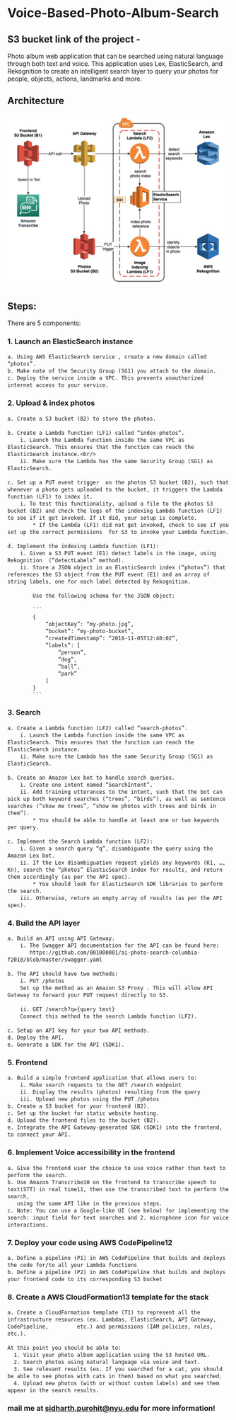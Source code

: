 # Voice-Based-Photo-Album-Search

## S3 bucket link of the project -
Photo album web application that can be searched using natural language through both text and voice.
This application uses Lex, ElasticSearch, and Rekognition to create an intelligent search layer to query your photos for people, objects, actions, landmarks and more.


## Architecture

![diagram](Images/ArchitectureDiagram-Voice_Based.png)

## Steps:
There are 5 components:

### 1. Launch an ElasticSearch instance 

	a. Using AWS ElasticSearch service , create a new domain called “photos”.
	b. Make note of the Security Group (SG1) you attach to the domain.
	c. Deploy the service inside a VPC. This prevents unauthorized internet access to your service.

### 2. Upload & index photos

	a. Create a S3 bucket (B2) to store the photos.

	b. Create a Lambda function (LF1) called “index-photos”.
		i. Launch the Lambda function inside the same VPC as ElasticSearch. This ensures that the function can reach the ElasticSearch instance.<br/>
		ii. Make sure the Lambda has the same Security Group (SG1) as ElasticSearch.

	c. Set up a PUT event trigger  on the photos S3 bucket (B2), such that whenever a photo gets uploaded to the bucket, it triggers the Lambda function (LF1) to index it.
		i. To test this functionality, upload a file to the photos S3 bucket (B2) and check the logs of the indexing Lambda function (LF1) to see if it got invoked. If it did, your setup is complete.
			* If the Lambda (LF1) did not get invoked, check to see if you set up the correct permissions  for S3 to invoke your Lambda function.

	d. Implement the indexing Lambda function (LF1):
		i. Given a S3 PUT event (E1) detect labels in the image, using Rekognition  (“detectLabels” method).
		ii. Store a JSON object in an ElasticSearch index (“photos”) that references the S3 object from the PUT event (E1) and an array of string labels, one for each label detected by Rekognition.

			Use the following schema for the JSON object:

			```
			{
				“objectKey”: “my-photo.jpg”,
				“bucket”: “my-photo-bucket”,
				“createdTimestamp”: “2018-11-05T12:40:02”,
				“labels”: [
					“person”,
					“dog”,
					“ball”,
					“park”
				]
			}
			```

### 3.	Search

	a. Create a Lambda function (LF2) called “search-photos”.
		i. Launch the Lambda function inside the same VPC as ElasticSearch. This ensures that the function can reach the ElasticSearch instance.
		ii. Make sure the Lambda has the same Security Group (SG1) as ElasticSearch.

	b. Create an Amazon Lex bot to handle search queries.
		i. Create one intent named “SearchIntent”.
		ii. Add training utterances to the intent, such that the bot can pick up both keyword searches (“trees”, “birds”), as well as sentence searches (“show me trees”, “show me photos with trees and birds in them”).
			* You should be able to handle at least one or two keywords per query.

	c. Implement the Search Lambda function (LF2):
		i. Given a search query “q”, disambiguate the query using the Amazon Lex bot.
		ii. If the Lex disambiguation request yields any keywords (K1, …, Kn), search the “photos” ElasticSearch index for results, and return them accordingly (as per the API spec).
			* You should look for ElasticSearch SDK libraries to perform the search.
		iii. Otherwise, return an empty array of results (as per the API spec).
		
### 4.	Build the API layer

	a. Build an API using API Gateway.
		i. The Swagger API documentation for the API can be found here:
		   https://github.com/001000001/ai-photo-search-columbia-f2018/blob/master/swagger.yaml

	b. The API should have two methods:
		i. PUT /photos
		Set up the method as an Amazon S3 Proxy . This will allow API Gateway to forward your PUT request directly to S3.

		ii. GET /search?q={query text}
		Connect this method to the search Lambda function (LF2).

	c. Setup an API key for your two API methods.
	d. Deploy the API.
	e. Generate a SDK for the API (SDK1).

### 5.	Frontend

	a. Build a simple frontend application that allows users to:
		i. Make search requests to the GET /search endpoint
		ii. Display the results (photos) resulting from the query
		iii. Upload new photos using the PUT /photos
	b. Create a S3 bucket for your frontend (B2).
	c. Set up the bucket for static website hosting.
	d. Upload the frontend files to the bucket (B2).
	e. Integrate the API Gateway-generated SDK (SDK1) into the frontend, to connect your API.



### 6. Implement Voice accessibility in the frontend
	a. Give the frontend user the choice to use voice rather than text to perform the search.
	b. Use Amazon Transcribe10 on the frontend to transcribe speech to text(STT) in real time11, then use the transcribed text to perform the search,
	   using the same API like in the previous steps.
	c. Note: You can use a Google-like UI (see below) for implementing the search: input field for text searches and 2. microphone icon for voice 		   interactions.
### 7. Deploy your code using AWS CodePipeline12
	a. Define a pipeline (P1) in AWS CodePipeline that builds and deploys the code for/to all your Lambda functions
	b. Define a pipeline (P2) in AWS CodePipeline that builds and deploys your frontend code to its corresponding S3 bucket

### 8. Create a AWS CloudFormation13 template for the stack
	a. Create a CloudFormation template (T1) to represent all the infrastructure resources (ex. Lambdas, ElasticSearch, API Gateway, CodePipeline, 		   etc.) and permissions (IAM policies, roles, etc.).
	
	At this point you should be able to:
	  1. Visit your photo album application using the S3 hosted URL.
	  2. Search photos using natural language via voice and text.
	  3. See relevant results (ex. If you searched for a cat, you should be able to see photos with cats in them) based on what you searched.
	  4. Upload new photos (with or without custom labels) and see them appear in the search results.
		

### mail me at sidharth.purohit@nyu.edu for more information!
